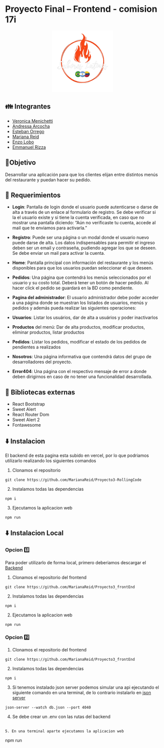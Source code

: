 # Proyecto Final – Frontend - comision 17i
<p align="center"> <img src="proy3-frontend/src/img/logo.png" alt="logo-saboreslatinos" height="200" width="200"/> </p>

## 👪 Integrantes 
- [Veronica Menichetti](https://github.com/VMenichetti)
- [Andressa Arcocha](https://github.com/AndressaArcocha)
- [Esteban Orrego](https://github.com/eOrrego)
- [Mariana Reid](https://github.com/MarianaReid)
- [Enzo Lobo](https://github.com/elobo81)
- [Emmanuel Rizza](https://github.com/Emmanuelrizza)


## 📜Objetivo

Desarrollar una aplicación para que los clientes elijan entre distintos menús del restaurante y puedan hacer su pedido.


## 📜 Requerimientos 

- **Login**: Pantalla de login donde el usuario puede autenticarse o darse de alta a través de un enlace al formulario de registro. Se debe verificar si la el usuario existe y si tiene la cuenta verificada, en caso que no mostrar una pantalla diciendo: “Aún no verificaste tu cuenta, accede al mail que te enviamos para activarla.”
- **Registro**: Puede ser una página o un modal donde el usuario nuevo puede darse de alta.
Los datos indispensables para permitir el ingreso deben ser un email y contraseña, pudiendo agregar los que se deseen. Se debe enviar un mail para activar la cuenta.

- **Home**: Pantalla principal con información del restaurante y los menús disponibles para que los usuarios puedan seleccionar el que deseen.
- **Pedidos**: Una página que contendrá los menús seleccionados por el usuario y su costo total. Deberá tener un botón de hacer pedido. Al hacer click el pedido se guardará en la BD como pendiente.
- **Pagina del administrador**: El usuario administrador debe poder acceder a una página donde se muestran los listados de usuarios, menús y pedidos y además pueda realizar las siguientes operaciones:
- **Usuarios**: Listar los usuários, dar de alta a usuários y poder inactivarlos
- **Productos** del menú: Dar de alta productos, modificar productos, eliminar productos, listar productos
- **Pedidos**: Listar los pedidos, modificar el estado de los pedidos de pendientes a realizados
- **Nosotros**: Una página informativa que contendrá datos del grupo de desarrolladores del proyecto.
- **Error404**: Una página con el respectivo mensaje de error a donde deben dirigirnos en caso de no tener una
funcionalidad desarrollada.
## 📗 Bibliotecas externas

- React Bootstrap
- Sweet Alert
- React Router Dom
- Sweet Alert 2
- Fontawesome

## ⬇️ Instalacion
El backend de esta pagina esta subido en vercel, por lo que podriamos utilizarlo realizando los siguientes comandos

1. Clonamos el repositorio
```
git clone https://github.com/MarianaReid/Proyecto3-RollingCode
```
2. Instalamos todas las dependencias
```
npm i
```
3. Ejecutamos la aplicacion web
```
npm run
```
## ⬇️ Instalacion Local

### Opcion 1️⃣ 
Para poder utilizarlo de forma local, primero deberiamos descargar el [Backend]( https://github.com/MarianaReid/Proyecto3-RollingCode)

1. Clonamos el repositorio del frontend 
```
git clone https://github.com/MarianaReid/Proyecto3_frontEnd
```

2. Instalamos todas las dependencias
```
npm i
```

2. Ejecutamos la aplicacion web
```
npm run
```
### Opcion 2️⃣
1. Clonamos el repositorio del frontend 
```
git clone https://github.com/MarianaReid/Proyecto3_frontEnd
```

2. Instalamos todas las dependencias
```
npm i
```

3. Si tenemos instalado json server podemos simular una api ejecutando el siguiente comando en una terminal, de lo contrario instalarlo en [json server](https://www.npmjs.com/package/json-server) 

```
json-server --watch db.json --port 4040
```

4. Se debe crear un .env con las rutas del backend
```

5. En una terminal aparte ejecutamos la aplicacion web
```
npm run
```

